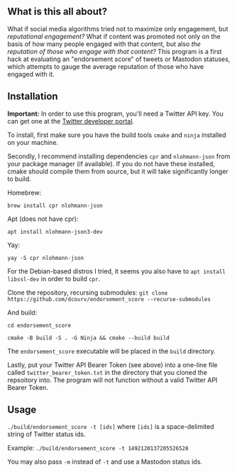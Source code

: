 ## What is this all about? ##

What if social media algorithms tried not to maximize only engagement, but *reputational engagement?* What if content was promoted not only on the basis of how many people engaged with that content, but also *the reputation of those who engage with that content?* This program is a first hack at evaluating an "endorsement score" of tweets or Mastodon statuses, which attempts to gauge the average reputation of those who have engaged with it.

[//]: <> (
	Example of a tweets with open_paren relatively close_paren high endorsement scores:
	https://twitter.com/i/web/status/1358929992818642947
	https://twitter.com/i/web/status/1358929992818642947
)

## Installation ##

[//]: <> (@NOTE: Test whether you need elevated access)
**Important:** In order to use this program, you'll need a Twitter API key. You can get one at the [Twitter developer portal](https://developer.twitter.com/en/portal/petition/essential/basic-info).

To install, first make sure you have the build tools `cmake` and `ninja` installed on your machine.

Secondly, I recommend installing dependencies `cpr` and `nlohmann-json` from your package manager (if available). If you do not have these installed, cmake should compile them from source, but it will take significantly longer to build.

Homebrew:

`brew install cpr nlohmann-json`

Apt (does not have cpr):

`apt install nlohmann-json3-dev`

Yay:

`yay -S cpr nlohmann-json`

For the Debian-based distros I tried, it seems you also have to `apt install libssl-dev` in order to build `cpr`.

Clone the repository, recursing submodules:
`git clone https://github.com/dcourv/endorsement_score --recurse-submodules`

And build:

`cd endorsement_score`

`cmake -B build -S . -G Ninja && cmake --build build`

The `endorsement_score` executable will be placed in the `build` directory.

Lastly, put your Twitter API Bearer Token (see above) into a one-line file called `twitter_bearer_token.txt` in the directory that you cloned the repsoitory into. The program will not function without a valid Twitter API Bearer Token.

## Usage ##
`./build/endorsement_score -t [ids]` where `[ids]` is a space-delimited string of Twitter status ids.

Example: `./build/endorsement_score -t 1492120137205526528`

You may also pass `-m` instead of `-t` and use a Mastodon status ids.
